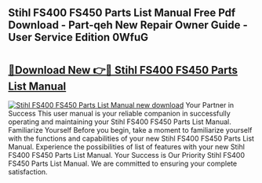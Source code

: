 ## Stihl FS400 FS450 Parts List Manual Free Pdf Download - Part-qeh New Repair Owner Guide - User Service Edition 0WfuG

# <h2><a href="http://bc84246.oget.top/?id=Stihl+FS400+FS450+Parts+List+Manual">🔗Download New 👉🔴 Stihl FS400 FS450 Parts List Manual</a></h2>

[![Stihl FS400 FS450 Parts List Manual new download](https://i.imgur.com/5g1atiW.png)](http://bc84246.oget.top/?id=Stihl+FS400+FS450+Parts+List+Manual)
Your Partner in Success This user manual is your reliable companion in successfully operating and maintaining your Stihl FS400 FS450 Parts List Manual. Familiarize Yourself Before you begin, take a moment to familiarize yourself with the functions and capabilities of your new Stihl FS400 FS450 Parts List Manual. Experience the possibilities of list of features with your new Stihl FS400 FS450 Parts List Manual. Your Success is Our Priority Stihl FS400 FS450 Parts List Manual. We are committed to ensuring your complete satisfaction.
